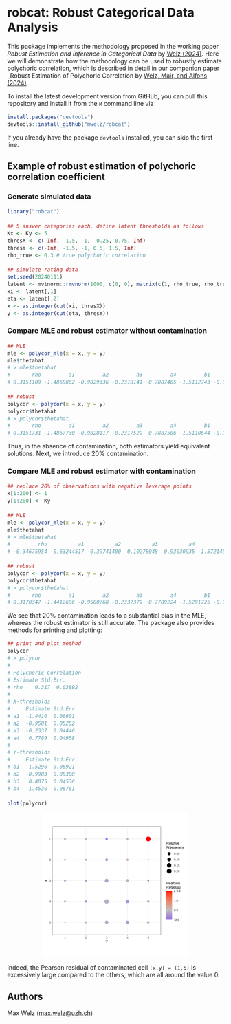 # robcat: Robust Categorical Data Analysis

This package implements the methodology proposed in the working paper _Robust Estimation and Inference in Categorical Data_ by [Welz (2024)](https://arxiv.org/abs/2403.11954). Here we will demonstrate how the methodology can be used to robustly estimate polychoric correlation, which is described in detail in our companion paper _Robust Estimation of Polychoric Correlation by [Welz, Mair, and Alfons (2024)](https://arxiv.org/abs/2407.18835).

To install the latest development version from GitHub, you can pull this repository and install it from the `R` command line via
```R
install.packages("devtools")
devtools::install_github("mwelz/robcat")
```
If you already have the package `devtools` installed, you can skip the first line.


## Example of robust estimation of polychoric correlation coefficient

### Generate simulated data

```R
library("robcat")

## 5 answer categories each, define latent thresholds as follows
Kx <- Ky <- 5
thresX <- c(-Inf, -1.5, -1, -0.25, 0.75, Inf)
thresY <- c(-Inf, -1.5, -1, 0.5, 1.5, Inf)
rho_true <- 0.3 # true polychoric correlation

## simulate rating data
set.seed(20240111)
latent <- mvtnorm::rmvnorm(1000, c(0, 0), matrix(c(1, rho_true, rho_true, 1), 2, 2))
xi <- latent[,1]
eta <- latent[,2]
x <- as.integer(cut(xi, thresX))
y <- as.integer(cut(eta, thresY))
```

### Compare MLE and robust estimator without contamination

```R
## MLE
mle <- polycor_mle(x = x, y = y)
mle$thetahat 
# > mle$thetahat
#       rho         a1         a2         a3         a4         b1         b2         b3         b4 
# 0.3151109 -1.4868862 -0.9829336 -0.2318141  0.7887485 -1.5112743 -0.9889993  0.4276572  1.4582239 

## robust
polycor <- polycor(x = x, y = y)
polycor$thetahat
# > polycor$thetahat
#       rho         a1         a2         a3         a4         b1         b2         b3         b4 
# 0.3151731 -1.4867730 -0.9828117 -0.2317529  0.7887506 -1.5110644 -0.9888898  0.4276510  1.4583212 
```

Thus, in the absence of contamination, both estimators yield equivalent solutions. Next, we introduce 20% contamination.

### Compare MLE and robust estimator with contamination

```R
## replace 20% of observations with negative leverage points
x[1:200] <- 1
y[1:200] <- Ky

## MLE
mle <- polycor_mle(x = x, y = y)
mle$thetahat 
# > mle$thetahat
#         rho          a1          a2          a3          a4          b1          b2          b3          b4 
# -0.34675954 -0.63244517 -0.39741400  0.10278048  0.93030935 -1.57214524 -1.12479616  0.03080319  0.63796166 

## robust
polycor <- polycor(x = x, y = y)
polycor$thetahat
# > polycor$thetahat
#       rho         a1         a2         a3         a4         b1         b2         b3         b4 
# 0.3170347 -1.4412686 -0.9580768 -0.2337379  0.7789224 -1.5291725 -0.9982777  0.4074513  1.4534537

```

We see that 20% contamination leads to a substantial bias in the MLE, whereas the robust estimator is still accurate.
The package also provides methods for printing and plotting:

```R
## print and plot method
polycor
# > polycor
# 
# Polychoric Correlation
# Estimate Std.Err.
# rho    0.317  0.03892
# 
# X-thresholds
#     Estimate Std.Err.
# a1  -1.4410  0.06601
# a2  -0.9581  0.05252
# a3  -0.2337  0.04446
# a4   0.7789  0.04958
# 
# Y-thresholds
#     Estimate Std.Err.
# b1  -1.5290  0.06921
# b2  -0.9983  0.05308
# b3   0.4075  0.04536
# b4   1.4530  0.06761

plot(polycor)
```

<img src="./inst/doc/readme_plots/READMEplot.svg" width="67%" style="display: block; margin: auto;" />

Indeed, the Pearson residual of contaminated cell `(x,y) = (1,5)` is excessively large compared to the others, which are all around the value 0.

## Authors
Max Welz (max.welz@uzh.ch)
